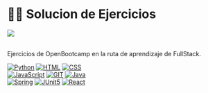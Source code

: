 # :woman_technologist: Solucion de Ejercicios
[![](https://img.shields.io/github/last-commit/marigabi94/solucion-ejercicios?style=plastic&logo=github&logoColor=white&labelColor=101010)]()

</br>
Ejercicios de OpenBootcamp en la ruta de aprendizaje de FullStack.

</br>

[![Python](https://img.shields.io/badge/Python-3776AB?style=for-the-badge&logo=python&logoColor=white&labelColor=101010)]()
[![HTML](https://img.shields.io/badge/HTML-E34F26?style=for-the-badge&logo=html5&logoColor=white&labelColor=101010)]() 
[![CSS](https://img.shields.io/badge/CSS-1572B6?style=for-the-badge&logo=css3&logoColor=white&labelColor=101010)]()</br>
[![JavaScript](https://img.shields.io/badge/JavaScript-F7DF1E?style=for-the-badge&logo=javascript&logoColor=white&labelColor=101010)]()
[![GIT](https://img.shields.io/badge/Git-F05032?style=for-the-badge&logo=git&logoColor=white&labelColor=101010)]()
[![Java](https://img.shields.io/badge/Java-E0262C?style=for-the-badge&logo=java&logoColor=white&labelColor=101010)]()</br>
[![Spring](https://img.shields.io/badge/Spring-6DB33F?style=for-the-badge&logo=spring&logoColor=white&labelColor=101010)]()
[![JUnit5](https://img.shields.io/badge/JUnit5-9558B2?style=for-the-badge&logo=Junit5&logoColor=white&labelColor=101010)]()
[![React](https://img.shields.io/badge/React-61DAFB?style=for-the-badge&logo=react&logoColor=white&labelColor=101010)]()
